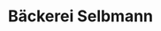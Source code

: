 ---
title: "Bäckerei Selbmann"
url: /freiberg/baeckerei-selbmann-chemnitzer-strasse/
shop: Bäckerei
---